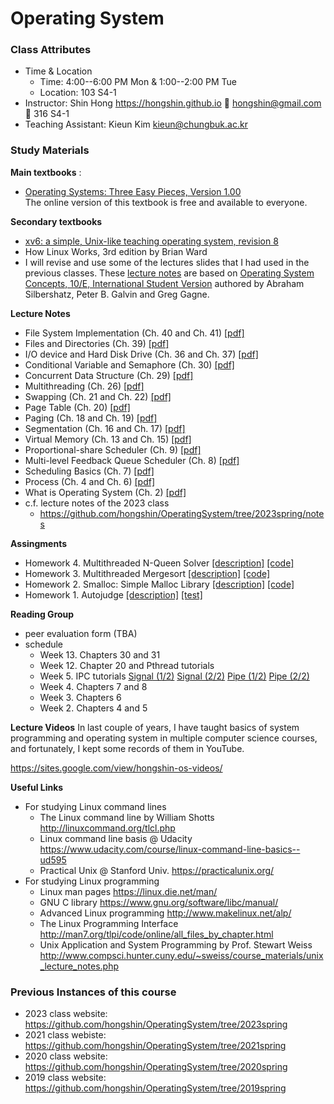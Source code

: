 # Operating System

### Class Attributes ###
* Time & Location
	- Time: 4:00--6:00 PM Mon & 1:00--2:00 PM Tue
	- Location: 103 S4-1
* Instructor: Shin Hong https://hongshin.github.io :e-mail: hongshin@gmail.com :door: 316 S4-1
* Teaching Assistant: Kieun Kim kieun@chungbuk.ac.kr

### Study Materials ###

**Main textbooks** :
* [Operating Systems: Three Easy Pieces, Version 1.00](http://pages.cs.wisc.edu/~remzi/OSTEP/)  
  The online version of this textbook is free and available to everyone.

**Secondary textbooks**
* [xv6: a simple, Unix-like teaching operating system, revision 8](https://pdos.csail.mit.edu/6.828/2014/xv6/book-rev8.pdf)
* How Linux Works, 3rd edition by Brian Ward 
* I will revise and use some of the lectures slides that I had used in the previous classes. These [lecture notes](https://github.com/hongshin/OperatingSystem/tree/2020spring) are based on [Operating System Concepts, 10/E, International Student Version](http://www.kyobobook.co.kr/product/detailViewEng.laf?ejkGb=ENG&mallGb=ENG&barcode=9781119586166) authored by Abraham Silbershatz, Peter B. Galvin and Greg Gagne. 

**Lecture Notes**
 - File System Implementation (Ch. 40 and Ch. 41) [\[pdf\]](note/ch40+41-fs+impl.pdf)
 - Files and Directories (Ch. 39) [\[pdf\]](note/ch39-files+dirs.pdf)
 - I/O device and Hard Disk Drive (Ch. 36 and Ch. 37) [\[pdf\]](note/ch36+37-iodevices+hdd.pdf)
 - Conditional Variable and Semaphore (Ch. 30) [\[pdf\]](note/ch30-cv+semaphore.pdf)
 - Concurrent Data Structure (Ch. 29) [\[pdf\]](note/ch9-concurrent-datastructure.pdf)
 - Multithreading (Ch. 26) [\[pdf\]](note/ch26-multithreading.pdf)
 - Swapping (Ch. 21 and Ch. 22) [\[pdf\]](note/ch21+22-swapping.pdf)
 - Page Table (Ch. 20) [\[pdf\]](note/ch20-page+table.pdf)
 - Paging (Ch. 18 and Ch. 19) [\[pdf\]](note/ch18+19-paging.pdf)
 - Segmentation (Ch. 16 and Ch. 17) [\[pdf\]](note/ch16+17-segmentation.pdf)
 - Virtual Memory (Ch. 13 and Ch. 15) [\[pdf\]](note/ch13+15-vm.pdf)
 - Proportional-share Scheduler (Ch. 9) [\[pdf\]](note/ch9-propshare.pdf)
 - Multi-level Feedback Queue Scheduler (Ch. 8) [\[pdf\]](note/ch8-mlfq.pdf)
 - Scheduling Basics (Ch. 7) [\[pdf\]](note/ch7-scheduling.pdf)
 - Process (Ch. 4 and Ch. 6) [\[pdf\]](note/ch4+6-process.pdf)
 - What is Operating System (Ch. 2) [\[pdf\]](note/ch2-what+is+os.pdf)
 - c.f. lecture notes of the 2023 class
    * https://github.com/hongshin/OperatingSystem/tree/2023spring/notes

**Assingments**
 - Homework 4. Multithreaded N-Queen Solver [\[description\]](assignments/homework4/homework4.pdf) [\[code\]](assignments/homework4)
 - Homework 3. Multithreaded Mergesort [\[description\]](assignments/homework3/homework3.pdf) [\[code\]](assignments/homework3)
 - Homework 2. Smalloc: Simple Malloc Library [\[description\]](assignments/homework2/homework2.pdf) [\[code\]](assignments/homework2)
 - Homework 1. Autojudge [\[description\]](assignments/homework1/homework1-r1.pdf) [\[test\]](assignments/homework1/example)


**Reading Group**
 * peer evaluation form (TBA)
 * schedule
	- Week 13. Chapters 30 and 31
 	- Week 12. Chapter 20 and Pthread tutorials
	- Week 5. IPC tutorials [Signal (1/2)](https://youtu.be/ODixeqqD-Kc) [Signal (2/2)](https://youtu.be/SDGDTNo3cUs) [Pipe (1/2)](https://youtu.be/8v1f6S4JTY0) [Pipe (2/2)](https://youtu.be/Lj_eBZCiIEo)
	- Week 4. Chapters 7 and 8
	- Week 3. Chapters 6
	- Week 2. Chapters 4 and 5

**Lecture Videos**
In last couple of years, I have taught basics of system programming and operating system in multiple computer science courses, and fortunately, I kept some records of them in YouTube. 

https://sites.google.com/view/hongshin-os-videos/


**Useful Links**
- For studying Linux command lines
  - The Linux command line by William Shotts http://linuxcommand.org/tlcl.php
  - Linux command line basis @ Udacity https://www.udacity.com/course/linux-command-line-basics--ud595
  - Practical Unix @ Stanford Univ. https://practicalunix.org/
- For studying Linux programming
  - Linux man pages https://linux.die.net/man/
  - GNU C library https://www.gnu.org/software/libc/manual/
  - Advanced Linux programming http://www.makelinux.net/alp/
  - The Linux Programming Interface http://man7.org/tlpi/code/online/all_files_by_chapter.html
  - Unix Application and System Programming by Prof. Stewart Weiss  http://www.compsci.hunter.cuny.edu/~sweiss/course_materials/unix_lecture_notes.php

### Previous Instances of this course ###
* 2023 class website: https://github.com/hongshin/OperatingSystem/tree/2023spring
* 2021 class webiste: https://github.com/hongshin/OperatingSystem/tree/2021spring
* 2020 class website: https://github.com/hongshin/OperatingSystem/tree/2020spring
* 2019 class website: https://github.com/hongshin/OperatingSystem/tree/2019spring
